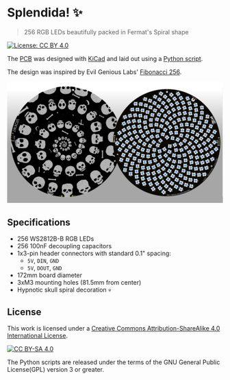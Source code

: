 ﻿# Splendida! ✨

> 256 RGB LEDs beautifully packed in Fermat's Spiral shape

[![License: CC BY 4.0](https://img.shields.io/badge/License-CC%20BY--SA%204.0-lightgrey.svg)][cc-by-sa]

The [PCB](pcb/) was designed with [KiCad](https://kicad.org/) and laid out using a [Python script](pcb/layout-board.py).

The design was inspired by Evil Genious Labs' [Fibonacci 256](https://www.evilgeniuslabs.org/fibonacci256).

![Splendida](images/model.jpg)

## Specifications

- 256 WS2812B-B RGB LEDs
- 256 100nF decoupling capacitors
- 1x3-pin header connectors with standard 0.1" spacing:
  - `5V`, `DIN`, `GND`
  - `5V`, `DOUT`, `GND`
- 172mm board diameter
- 3xM3 mounting holes (81.5mm from center)
- Hypnotic skull spiral decoration 💀

## License

This work is licensed under a
[Creative Commons Attribution-ShareAlike 4.0 International License][cc-by-sa].

[![CC BY-SA 4.0](https://licensebuttons.net/l/by-sa/4.0/88x31.png)][cc-by-sa]

The Python scripts are released under the terms of the GNU General Public License(GPL) version 3 or greater.

[cc-by-sa]: http://creativecommons.org/licenses/by-sa/4.0/
